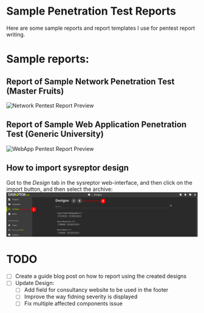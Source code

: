 # Sample Penetration Test Reports
Here are some sample reports and report templates I use for pentest report writing.
# Sample reports:
## Report of Sample Network Penetration Test (Master Fruits)
![Network Pentest Report Preview](./network-pentest-report-fist-page.png)
## Report of Sample Web Application Penetration Test (Generic University)
![WebApp Pentest Report Preview](./webapp-pentest-report-first-page.png)
## How to import sysreptor design
Got to the *Design* tab in the sysreptor web-interface, and then click on the import button, and then select the archive:<br>
![Import New Design](./Assets/sysreptor-screenshot.png)
# TODO
- [ ] Create a guide blog post on how to report using the created designs
- [ ] Update Design:
  - [ ] Add field for consultancy website to be used in the footer
  - [ ] Improve the way fidning severity is displayed
  - [ ] Fix multiple affected components issue

